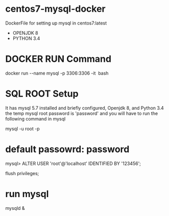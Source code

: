 # centos7-mysql-docker
DockerFile for setting up mysql in centos7:latest
- OPENJDK 8
- PYTHON 3.4

# DOCKER RUN Command
docker run --name mysql -p 3306:3306 -it <image name> bash

# SQL ROOT Setup
It has mysql 5.7 installed and briefly configured, Openjdk 8, and Python 3.4
the temp mysql root password is 'password'
and you will have to run the following command in mysql

mysql -u root -p
# default passowrd: password

mysql> ALTER USER 'root'@'localhost' IDENTIFIED BY '123456';

flush privileges;

# run mysql
mysqld &
